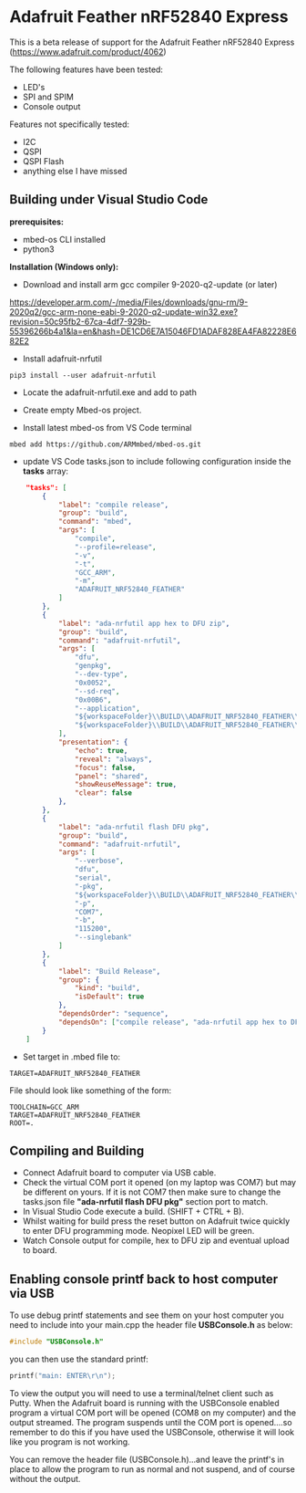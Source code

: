 # Adafruit Feather nRF52840 Express
This is a beta release of support for the Adafruit Feather nRF52840 Express (https://www.adafruit.com/product/4062)

The following features have been tested:
- LED's
- SPI and SPIM
- Console output

Features not specifically tested:
- I2C
- QSPI
- QSPI Flash
- anything else I have missed

## Building under Visual Studio Code

**prerequisites:**

- mbed-os CLI installed
- python3

**Installation (Windows only):**

- Download and install arm gcc compiler 9-2020-q2-update (or later)
  
https://developer.arm.com/-/media/Files/downloads/gnu-rm/9-2020q2/gcc-arm-none-eabi-9-2020-q2-update-win32.exe?revision=50c95fb2-67ca-4df7-929b-55396266b4a1&la=en&hash=DE1CD6E7A15046FD1ADAF828EA4FA82228E682E2

- Install adafruit-nrfutil
```text
pip3 install --user adafruit-nrfutil
```
- Locate the adafruit-nrfutil.exe and add to path

- Create empty Mbed-os project.

- Install latest mbed-os from VS Code terminal
```text
mbed add https://github.com/ARMmbed/mbed-os.git
```

- update VS Code tasks.json to include following configuration inside the **tasks** array:
```json
    "tasks": [
        {
            "label": "compile release",
            "group": "build",
            "command": "mbed",
            "args": [
                "compile",
                "--profile=release",
                "-v",
                "-t",
                "GCC_ARM",
                "-m",
                "ADAFRUIT_NRF52840_FEATHER"
            ]
        },
        {
            "label": "ada-nrfutil app hex to DFU zip",
            "group": "build",
            "command": "adafruit-nrfutil",
            "args": [
                "dfu",
                "genpkg",
                "--dev-type",
                "0x0052",
                "--sd-req",
                "0x00B6",
                "--application",
                "${workspaceFolder}\\BUILD\\ADAFRUIT_NRF52840_FEATHER\\GCC_ARM-RELEASE\\${workspaceFolderBasename}_application.hex",
                "${workspaceFolder}\\BUILD\\ADAFRUIT_NRF52840_FEATHER\\GCC_ARM-RELEASE\\${workspaceFolderBasename}_application.hex.zip"
            ],
            "presentation": {
                "echo": true,
                "reveal": "always",
                "focus": false,
                "panel": "shared",
                "showReuseMessage": true,
                "clear": false
            },
        },
        {
            "label": "ada-nrfutil flash DFU pkg",
            "group": "build",
            "command": "adafruit-nrfutil",
            "args": [
                "--verbose",
                "dfu",
                "serial",
                "-pkg",
                "${workspaceFolder}\\BUILD\\ADAFRUIT_NRF52840_FEATHER\\GCC_ARM-RELEASE\\${workspaceFolderBasename}_application.hex.zip",
                "-p",
                "COM7",
                "-b",
                "115200",
                "--singlebank"
            ]
        },
        {
            "label": "Build Release",
            "group": {
                "kind": "build",
                "isDefault": true
            },
            "dependsOrder": "sequence",
            "dependsOn": ["compile release", "ada-nrfutil app hex to DFU zip", "ada-nrfutil flash DFU pkg"]
        }
    ]
``` 
- Set target in .mbed file to:
```text
TARGET=ADAFRUIT_NRF52840_FEATHER
```
File should look like something of the form:
```text
TOOLCHAIN=GCC_ARM
TARGET=ADAFRUIT_NRF52840_FEATHER
ROOT=.
```

## Compiling and Building

- Connect Adafruit board to computer via USB cable.
- Check the virtual COM port it opened (on my laptop was COM7) but may be different on yours. If it is not COM7 then make sure to change the tasks.json file **"ada-nrfutil flash DFU pkg"** section port to match.
- In Visual Studio Code execute a build. (SHIFT + CTRL + B).
- Whilst waiting for build press the reset button on Adafruit twice quickly to enter DFU programming mode.  Neopixel LED will be green.
- Watch Console output for compile, hex to DFU zip and eventual upload to board.

## Enabling console printf back to host computer via USB

To use debug printf statements and see them on your host computer you need to include into your main.cpp the header file **USBConsole.h** as below:
```c
#include "USBConsole.h"
```  
you can then use the standard printf:
```c
printf("main: ENTER\r\n");
```
To view the output you will need to use a terminal/telnet client such as Putty.  When the Adafruit board is running with the USBConsole enabled program a virtual COM port will be opened (COM8 on my computer) and the output streamed.  The program suspends until the COM port is opened....so remember to do this if you have used the USBConsole, otherwise it will look like you program is not working.

You can remove the header file (USBConsole.h)...and leave the printf's in place to allow the program to run as normal and not suspend, and of course without the output.


